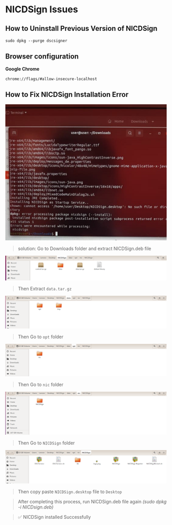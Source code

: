 # NICDSign Issues

## How to Uninstall Previous Version of NICDSign

```text
sudo dpkg --purge dscsigner
```

## Browser configuration

**Google Chrome**

```text
chrome://flags/#allow-insecure-localhost
```

## **How to Fix NICDSign Installation Error**

![](../.gitbook/assets/20210526_191254%20%281%29.jpg)

> solution: Go to Downloads folder and extract NICDSign.deb file

![](../.gitbook/assets/12.png)

> Then Extract `data.tar.gz`

![](../.gitbook/assets/21.png)

> Then Go to `opt` folder

![](../.gitbook/assets/31.png)

> Then Go to `nic` folder

![](../.gitbook/assets/41.png)

> Then Go to `NICDSign` folder

![](../.gitbook/assets/51.png)

> Then copy paste `NICDSign.desktop` file to `Desktop`

> After completing this process, run NICDSign.deb file again _\(sudo dpkg -i NICDsign.deb\)_

> ✅ NICDSign installed Successfully

